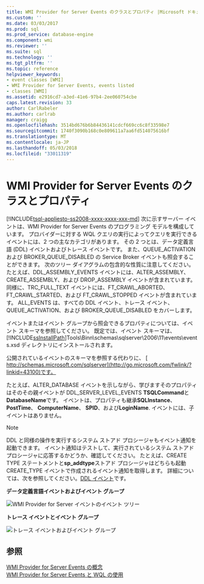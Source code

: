```yaml
---
title: WMI Provider for Server Events のクラスとプロパティ |Microsoft ドキュメント
ms.custom: ''
ms.date: 03/03/2017
ms.prod: sql
ms.prod_service: database-engine
ms.component: wmi
ms.reviewer: ''
ms.suite: sql
ms.technology: ''
ms.tgt_pltfrm: ''
ms.topic: reference
helpviewer_keywords:
- event classes [WMI]
- WMI Provider for Server Events, events listed
- classes [WMI]
ms.assetid: e2916cd7-a3ed-41e6-97b4-2ee060754cbe
caps.latest.revision: 33
author: CarlRabeler
ms.author: carlrab
manager: craigg
ms.openlocfilehash: 3514bd676b6b84436141cdcf669cc6c8f33598e7
ms.sourcegitcommit: 1740f3090b168c0e809611a7aa6fd514075616bf
ms.translationtype: MT
ms.contentlocale: ja-JP
ms.lasthandoff: 05/03/2018
ms.locfileid: "33011319"
---
```

# <a name="wmi-provider-for-server-events-classes-and-properties"></a>WMI Provider for Server Events のクラスとプロパティ
[!INCLUDE[tsql-appliesto-ss2008-xxxx-xxxx-xxx-md](../../includes/tsql-appliesto-ss2008-xxxx-xxxx-xxx-md.md)]
  次に示すサーバー イベントは、WMI Provider for Server Events のプログラミング モデルを構成しています。 プロバイダーに対する WQL クエリの実行によってクエリを実行できるイベントには、2 つの主なカテゴリがあります。 その 2 つとは、データ定義言語 (DDL) イベントおよびトレース イベントです。 また、QUEUE_ACTIVATION および BROKER_QUEUE_DISABLED の Service Broker イベントも照会することができます。 次のツリー ダイアグラムの包含的な性質に注意してください。 たとえば、DDL_ASSEMBLY_EVENTS イベントには、ALTER_ASSEMBLY、CREATE_ASSEMBLY、および DROP_ASSEMBLY イベントが含まれています。 同様に、TRC_FULL_TEXT イベントには、FT_CRAWL_ABORTED、FT_CRAWL_STARTED、および FT_CRAWL_STOPPED イベントが含まれています。 ALL_EVENTS は、すべての DDL イベント、トレース イベント、QUEUE_ACTIVATION、および BROKER_QUEUE_DISABLED をカバーします。  
  
 イベントまたはイベント グループから照会できるプロパティについては、イベント スキーマを参照してください。 既定では、イベント スキーマは、[!INCLUDE[ssInstallPath](../../includes/ssinstallpath-md.md)]Tools\Binn\schemas\sqlserver\2006\11\events\events.xsd ディレクトリにインストールされます。  
  
 公開されているイベントのスキーマを参照する代わりに、 [ http://schemas.microsoft.com/sqlserver](http://go.microsoft.com/fwlink/?linkid=43100)です。  
  
 たとえば、ALTER_DATABASE イベントを示しながら、学びますそのプロパティはそのその親イベントが DDL_SERVER_LEVEL_EVENTS **TSQLCommand**と**DatabaseName**です。 イベントは、プロパティも継承**SQLInstance**、 **PostTime**、 **ComputerName**、 **SPID**、および**LoginName**. イベントには、子イベントはありません。  
  
> [!NOTE]  
>  DDL と同様の操作を実行するシステム ストアド プロシージャもイベント通知を起動できます。 イベント通知はテストして、実行されているシステム ストアド プロシージャに応答するかどうか、確認してください。 たとえば、CREATE TYPE ステートメントと**sp_addtype**ストアド プロシージャはどちらも起動 CREATE_TYPE イベントで作成されるイベント通知を取得します。 詳細については、次を参照してください。[DDL イベント](../../relational-databases/triggers/ddl-events.md)です。  
  
 **データ定義言語イベントおよびイベント グループ**  
  
 ![WMI Provider for Server イベントのイベント ツリー](../../relational-databases/wmi-provider-server-events/media/sql-wmi-ddl-events-ktm.gif "サーバー イベントのイベント ツリーの WMI プロバイダー")  
  
 **トレース イベントとイベント グループ**  
  
 ![トレース イベントおよびイベント グループ](../../relational-databases/wmi-provider-server-events/media/sql-wmi-trc-all-events.gif "トレース イベントおよびイベント グループ")  
  
## <a name="see-also"></a>参照  
 [WMI Provider for Server Events の概念](../../relational-databases/wmi-provider-server-events/wmi-provider-for-server-events-concepts.md)   
 [WMI Provider for Server Events と WQL の使用](../../relational-databases/wmi-provider-server-events/using-wql-with-the-wmi-provider-for-server-events.md)  
  
  

